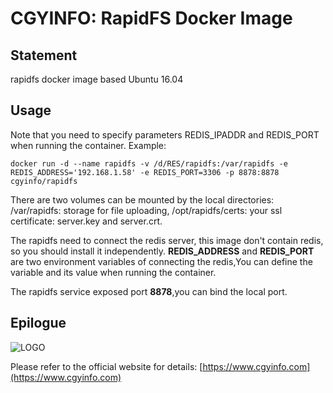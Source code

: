 # CGYINFO: RapidFS Docker Image

## Statement

rapidfs docker image based Ubuntu 16.04

## Usage

Note that you need to specify parameters REDIS_IPADDR and REDIS_PORT when running the container. Example:

```
docker run -d --name rapidfs -v /d/RES/rapidfs:/var/rapidfs -e REDIS_ADDRESS='192.168.1.58' -e REDIS_PORT=3306 -p 8878:8878 cgyinfo/rapidfs
```

There are two volumes can be mounted by the local directories: /var/rapidfs: storage for file uploading, /opt/rapidfs/certs: your ssl certificate: server.key and server.crt.

The rapidfs need to connect the redis server, this image don't contain redis, so you should install it independently. **REDIS_ADDRESS** and **REDIS_PORT** are two environment variables of connecting the redis,You can define the variable and its value when running the container.

The rapidfs service exposed port **8878**,you can bind the local port.

## Epilogue

![LOGO](https://www.cgyinfo.com/logo.png)

Please refer to the official website for details: [https://www.cgyinfo.com](https://www.cgyinfo.com)

